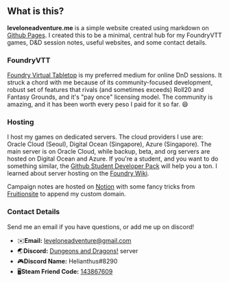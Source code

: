 ## What is this?

**leveloneadventure.me** is a simple website created using markdown on [Github Pages](https://pages.github.com/ "Github Pages"). I created this to be a minimal, central hub for my FoundryVTT games, D&D session notes, useful websites, and some contact details. 

### FoundryVTT
[Foundry Virtual Tabletop](https://foundryvtt.com/ "Foundry virtual tabletop") is my preferred medium for online DnD sessions. It struck a chord with me because of its community-focused development, robust set of features that rivals (and sometimes exceeds) Roll20 and Fantasy Grounds, and it's "pay once" licensing model. The community is amazing, and it has been worth every peso I paid for it so far. 😄

### Hosting
I host my games on dedicated servers. The cloud providers I use are: Oracle Cloud (Seoul), Digital Ocean (Singapore), Azure (Singapore). The main server is on Oracle Cloud, while backup, beta, and org servers are hosted on Digital Ocean and Azure. If you're a student, and you want to do something similar, the [Github Student Developer Pack](https://education.github.com/pack "Github Student Developer Pack") will help you a ton. I learned about server hosting on the [Foundry Wiki](https://foundryvtt.wiki/en/home).

Campaign notes are hosted on [Notion](https://www.notion.so/ "Notion") with some fancy tricks from [Fruitionsite](https://fruitionsite.com/ "Fruitionsite") to append my custom domain.

### Contact Details
Send me an email if you have questions, or add me up on discord!
- ✉️**Email:** leveloneadventure@gmail.com
- 🌏**Discord:** [Dungeons and Dragons!](https://discord.gg/TaGUnUT5mG "Dungeons and Dragons!") server
- 🎮**Discord Name:** Helianthus#8290
- 🖥️**Steam Friend Code:** [143867609](https://steamcommunity.com/id/helianthusuplb/)
